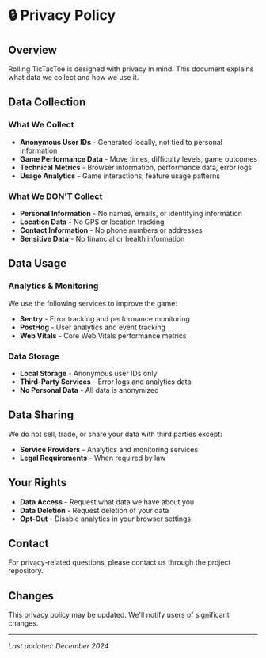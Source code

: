 # 🔒 Privacy Policy

## Overview

Rolling TicTacToe is designed with privacy in mind. This document explains what data we collect and how we use it.

## Data Collection

### What We Collect
- **Anonymous User IDs** - Generated locally, not tied to personal information
- **Game Performance Data** - Move times, difficulty levels, game outcomes
- **Technical Metrics** - Browser information, performance data, error logs
- **Usage Analytics** - Game interactions, feature usage patterns

### What We DON'T Collect
- **Personal Information** - No names, emails, or identifying information
- **Location Data** - No GPS or location tracking
- **Contact Information** - No phone numbers or addresses
- **Sensitive Data** - No financial or health information

## Data Usage

### Analytics & Monitoring
We use the following services to improve the game:

- **Sentry** - Error tracking and performance monitoring
- **PostHog** - User analytics and event tracking
- **Web Vitals** - Core Web Vitals performance metrics

### Data Storage
- **Local Storage** - Anonymous user IDs only
- **Third-Party Services** - Error logs and analytics data
- **No Personal Data** - All data is anonymized

## Data Sharing

We do not sell, trade, or share your data with third parties except:
- **Service Providers** - Analytics and monitoring services
- **Legal Requirements** - When required by law

## Your Rights

- **Data Access** - Request what data we have about you
- **Data Deletion** - Request deletion of your data
- **Opt-Out** - Disable analytics in your browser settings

## Contact

For privacy-related questions, please contact us through the project repository.

## Changes

This privacy policy may be updated. We'll notify users of significant changes.

---

*Last updated: December 2024*

